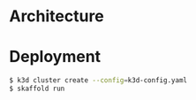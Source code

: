 # Architecture


# Deployment


```bash
$ k3d cluster create --config=k3d-config.yaml
$ skaffold run
```
